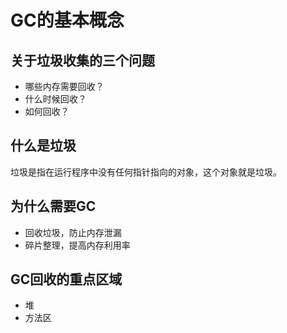 # GC的基本概念


## 关于垃圾收集的三个问题
- 哪些内存需要回收？
- 什么时候回收？
- 如何回收？

## 什么是垃圾
垃圾是指在运行程序中没有任何指针指向的对象，这个对象就是垃圾。

## 为什么需要GC
- 回收垃圾，防止内存泄漏
- 碎片整理，提高内存利用率

## GC回收的重点区域
- 堆
- 方法区